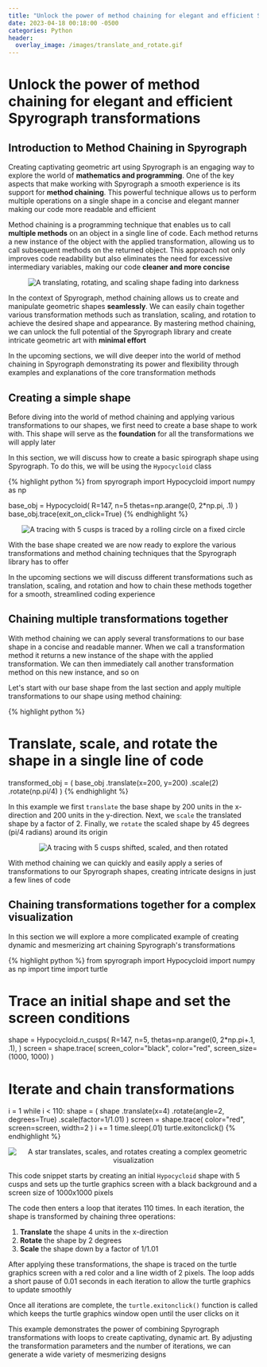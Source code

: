 ```yaml
---
title: "Unlock the power of method chaining for elegant and efficient Spyrograph transformations"
date: 2023-04-18 00:18:00 -0500
categories: Python
header:
  overlay_image: /images/translate_and_rotate.gif
---
```


# Unlock the power of method chaining for elegant and efficient Spyrograph transformations

## Introduction to Method Chaining in Spyrograph

Creating captivating geometric art using Spyrograph is an engaging way to explore the world of **mathematics and programming**. One of the key aspects that make working with Spyrograph a smooth experience is its support for **method chaining**. This powerful technique allows us to perform multiple operations on a single shape in a concise and elegant manner making our code more readable and efficient

Method chaining is a programming technique that enables us to call **multiple methods** on an object in a single line of code. Each method returns a new instance of the object with the applied transformation, allowing us to call subsequent methods on the returned object. This approach not only improves code readability but also eliminates the need for excessive intermediary variables, making our code **cleaner and more concise**

<p align="center">
  <img src="{{ site.url }}{{ site.baseurl }}/images/translate_and_rotate_example.gif" alt="A translating, rotating, and scaling shape fading into darkness">
</p>

In the context of Spyrograph, method chaining allows us to create and manipulate geometric shapes **seamlessly**. We can easily chain together various transformation methods such as translation, scaling, and rotation to achieve the desired shape and appearance. By mastering method chaining, we can unlock the full potential of the Spyrograph library and create intricate geometric art with **minimal effort**

In the upcoming sections, we will dive deeper into the world of method chaining in Spyrograph demonstrating its power and flexibility through examples and explanations of the core transformation methods

## Creating a simple shape

Before diving into the world of method chaining and applying various transformations to our shapes, we first need to create a base shape to work with. This shape will serve as the **foundation** for all the transformations we will apply later

In this section, we will discuss how to create a basic spirograph shape using Spyrograph. To do this, we will be using the `Hypocycloid` class

{% highlight python %}
from spyrograph import Hypocycloid
import numpy as np

base_obj = Hypocycloid(
    R=147,
    n=5
    thetas=np.arange(0, 2*np.pi, .1)
)
base_obj.trace(exit_on_click=True)
{% endhighlight %}

<p align="center">
  <img src="{{ site.url }}{{ site.baseurl }}/images/base_shape_drawing_5_cusps.gif" alt="A tracing with 5 cusps is traced by a rolling circle on a fixed circle">
</p>

With the base shape created we are now ready to explore the various transformations and method chaining techniques that the Spyrograph library has to offer

In the upcoming sections we will discuss different transformations such as translation, scaling, and rotation and how to chain these methods together for a smooth, streamlined coding experience

## Chaining multiple transformations together

With method chaining we can apply several transformations to our base shape in a concise and readable manner. When we call a transformation method it returns a new instance of the shape with the applied transformation. We can then immediately call another transformation method on this new instance, and so on

Let's start with our base shape from the last section and apply multiple transformations to our shape using method chaining:

{% highlight python %}
# Translate, scale, and rotate the shape in a single line of code
transformed_obj = (
    base_obj
    .translate(x=200, y=200)
    .scale(2)
    .rotate(np.pi/4)
)
{% endhighlight %}

In this example we first `translate` the base shape by 200 units in the x-direction and 200 units in the y-direction. Next, we `scale` the translated shape by a factor of 2. Finally, we `rotate` the scaled shape by 45 degrees (pi/4 radians) around its origin

<p align="center">
  <img src="{{ site.url }}{{ site.baseurl }}/images/showing_chained_methods1.gif" alt="A tracing with 5 cusps shifted, scaled, and then rotated">
</p>

With method chaining we can quickly and easily apply a series of transformations to our Spyrograph shapes, creating intricate designs in just a few lines of code

## Chaining transformations together for a complex visualization

In this section we will explore a more complicated example of creating dynamic and mesmerizing art chaining Spyrograph's transformations

{% highlight python %}
from spyrograph import Hypocycloid
import numpy as np
import time
import turtle

# Trace an initial shape and set the screen conditions
shape = Hypocycloid.n_cusps(
    R=147,
    n=5,
    thetas=np.arange(0, 2*np.pi+.1, .1),
)
screen = shape.trace(
    screen_color="black",
    color="red",
    screen_size=(1000, 1000)
)

# Iterate and chain transformations
i = 1
while i < 110:
    shape = (
        shape
        .translate(x=4)
        .rotate(angle=2, degrees=True)
        .scale(factor=1/1.01)
    )
    screen = shape.trace(
        color="red",
        screen=screen,
        width=2
    )
    i += 1
    time.sleep(.01)
turtle.exitonclick()
{% endhighlight %}

<p align="center">
  <img src="{{ site.url }}{{ site.baseurl }}/images/complicated_chain_example.gif" alt="A star translates, scales, and rotates creating a complex geometric visualization">
</p>

This code snippet starts by creating an initial `Hypocycloid` shape with 5 cusps and sets up the turtle graphics screen with a black background and a screen size of 1000x1000 pixels

The code then enters a loop that iterates 110 times. In each iteration, the shape is transformed by chaining three operations:

1. **Translate** the shape 4 units in the x-direction
2. **Rotate** the shape by 2 degrees
3. **Scale** the shape down by a factor of 1/1.01

After applying these transformations, the shape is traced on the turtle graphics screen with a red color and a line width of 2 pixels. The loop adds a short pause of 0.01 seconds in each iteration to allow the turtle graphics to update smoothly

Once all iterations are complete, the `turtle.exitonclick()` function is called which keeps the turtle graphics window open until the user clicks on it

This example demonstrates the power of combining Spyrograph transformations with loops to create captivating, dynamic art. By adjusting the transformation parameters and the number of iterations, we can generate a wide variety of mesmerizing designs